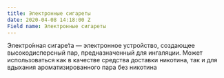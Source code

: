```yaml
---
title: Электронные сигареты
date: 2020-04-08 14:18:00 Z
Field name: Электронные сигареты
---
```


Электро́нная сигаре́та — электронное устройство, создающее высокодисперсный пар, предназначенный для ингаляции. Может использоваться как в качестве средства доставки никотина, так и для вдыхания ароматизированного пара без никотина